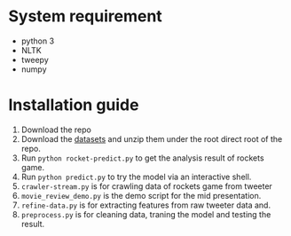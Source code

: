 # System requirement

- python 3
- NLTK
- tweepy
- numpy

# Installation guide

1. Download the repo
2. Download the [datasets](https://drive.google.com/file/d/0B_8mlhzht0_ERGNtNTdjN25ZcE0/view?usp=sharing) and unzip them under the root direct root of the repo.
3. Run `python rocket-predict.py` to get the analysis result of rockets game.
4. Run `python predict.py` to try the model via an interactive shell.
5. `crawler-stream.py` is for crawling data of rockets game from tweeter 
6. `movie_review_demo.py` is the demo script for the mid presentation.
7. `refine-data.py` is for extracting features from raw tweeter data and.
8.  `preprocess.py`  is for cleaning data, traning the model and testing the result.